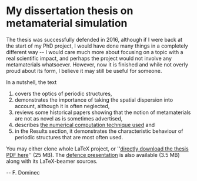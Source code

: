 # My dissertation thesis on metamaterial simulation

The thesis was successfully defended in 2016, although if I were back at the start of my PhD project, I would have done many things in a completely different way -- I would care much more about focusing on a topic with a real scientific impact, and perhaps the project would not involve any metamaterials whatsoever.
However, now it is finished and while not overly proud about its form, I believe it may still be useful for someone. 

In a nutshell, the text 
 1) covers the optics of periodic structures, 
 1) demonstrates the importance of taking the spatial dispersion into account, although it is often neglected,
 1) reviews some historical papers showing that the notion of metamaterials are not as novel as is sometimes advertised,
 1) describes [the numerical computation technique used](https://github.com/FilipDominec/python-meep-utils) and  
 1) in the Results section, it demonstrates the characteristic behaviour of periodic structures that are most often used. 

You may either clone whole LaTeX project, or ''[directly download the thesis PDF here](t.pdf)'' (25 MB). The [defence presentation](pres/dominec-defence.beamer.pdf) is also available (3.5 MB) along with its LaTeX-beamer sources.

-- F. Dominec



